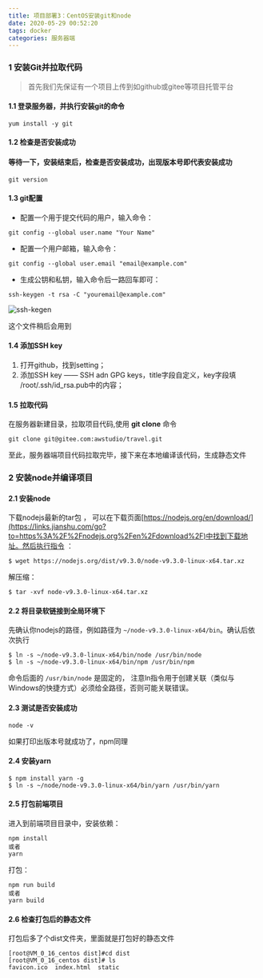 ```yaml
---
title: 项目部署3：CentOS安装git和node
date: 2020-05-29 00:52:20
tags: docker
categories: 服务器端
---
```


### 1 安装Git并拉取代码

> 首先我们先保证有一个项目上传到如github或gitee等项目托管平台 

#### 1.1 登录服务器，并执行安装git的命令

```
yum install -y git
```



#### 1.2 检查是否安装成功 

#### 等待一下，安装结束后，检查是否安装成功，出现版本号即代表安装成功

```
git version
```



#### 1.3 git配置

+ 配置一个用于提交代码的用户，输入命令： 

```
git config --global user.name "Your Name"
```

+ 配置一个用户邮箱，输入命令： 

```
git config --global user.email "email@example.com"
```

+ 生成公钥和私钥，输入命令后一路回车即可： 

```
ssh-keygen -t rsa -C "youremail@example.com"
```

![ssh-kegen](https://upload-images.jianshu.io/upload_images/6555843-b83df6da4fc06f6c.png?imageMogr2/auto-orient/strip|imageView2/2/w/771/format/webp)

这个文件稍后会用到



#### 1.4 添加SSH key

1. 打开github，找到setting；
2. 添加SSH key —— SSH adn GPG keys，title字段自定义，key字段填 /root/.ssh/id_rsa.pub中的内容；



#### 1.5 拉取代码

在服务器新建目录，拉取项目代码,使用 **git clone** 命令

```
git clone git@gitee.com:awstudio/travel.git
```

至此，服务器端项目代码拉取完毕，接下来在本地编译该代码，生成静态文件





### 2 安装node并编译项目

#### 2.1  安装node

下载nodejs最新的tar包 ， 可以在下载页面[https://nodejs.org/en/download/](https://links.jianshu.com/go?to=https%3A%2F%2Fnodejs.org%2Fen%2Fdownload%2F)中找到下载地址。然后执行指令 ：

```
$ wget https://nodejs.org/dist/v9.3.0/node-v9.3.0-linux-x64.tar.xz
```

解压缩：

```
$ tar -xvf node-v9.3.0-linux-x64.tar.xz
```



#### 2.2  将目录软链接到全局环境下

 先确认你nodejs的路径，例如路径为 `~/node-v9.3.0-linux-x64/bin`。确认后依次执行 

```
$ ln -s ~/node-v9.3.0-linux-x64/bin/node /usr/bin/node
$ ln -s ~/node-v9.3.0-linux-x64/bin/npm /usr/bin/npm
```

命令后面的 `/usr/bin/node` 是固定的， 注意ln指令用于创建关联（类似与Windows的快捷方式）必须给全路径，否则可能关联错误。



#### 2.3 测试是否安装成功 

```
node -v
```

如果打印出版本号就成功了，npm同理



#### 2.4 安装yarn

```
$ npm install yarn -g
$ ln -s ~/node/node-v9.3.0-linux-x64/bin/yarn /usr/bin/yarn
```



#### 2.5 打包前端项目

进入到前端项目目录中，安装依赖：

```
npm install
或者
yarn
```

打包：

```
npm run build
或者
yarn build
```



#### 2.6 检查打包后的静态文件

打包后多了个dist文件夹，里面就是打包好的静态文件

```
[root@VM_0_16_centos dist]#cd dist
[root@VM_0_16_centos dist]# ls
favicon.ico  index.html  static
```

